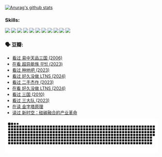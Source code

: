 
[![Anurag's github stats](https://github-readme-stats.vercel.app/api?username=w940853815)](https://github.com/anuraghazra/github-readme-stats)

### Skills:

<code><img height="32" src="https://cdn.jsdelivr.net/npm/simple-icons@v5/icons/python.svg"></code>
<code><img height="32" src="https://cdn.jsdelivr.net/npm/simple-icons@v5/icons/javascript.svg"></code>
<code><img height="32" src="https://cdn.jsdelivr.net/npm/simple-icons@v5/icons/django.svg"></code>
<code><img height="32" src="https://cdn.jsdelivr.net/npm/simple-icons@v5/icons/flask.svg"></code>
<code><img height="32" src="https://cdn.jsdelivr.net/npm/simple-icons@v5/icons/vuetify.svg"></code>
<code><img height="32" src="https://cdn.jsdelivr.net/npm/simple-icons@v5/icons/git.svg"></code>
<code><img height="32" src="https://cdn.jsdelivr.net/npm/simple-icons@v5/icons/docker.svg"></code>
<code><img height="32" src="https://cdn.jsdelivr.net/npm/simple-icons@v5/icons/postgresql.svg"></code>
<code><img height="32" src="https://cdn.jsdelivr.net/npm/simple-icons@v5/icons/elasticsearch.svg"></code>
<code><img height="32" src="https://cdn.jsdelivr.net/npm/simple-icons@v5/icons/macos.svg"></code>
<code><img height="32" src="https://cdn.jsdelivr.net/npm/simple-icons@v5/icons/linux.svg"></code>

### 🗣 豆瓣:

<!-- DOUBAN-ACTIVITIES:START -->
- [看过 易中天品三国‎ (2006)](https://www.douban.com/people/136069238/status/4529910812/?_i=08827624)
- [在看 超异能族 무빙‎ (2023)](https://www.douban.com/people/136069238/status/4527291077/?_i=08827624)
- [看过 种地吧‎ (2023)](https://www.douban.com/people/136069238/status/4527289637/?_i=08827624)
- [看过 好久没做 LTNS‎ (2024)](https://www.douban.com/people/136069238/status/4527289515/?_i=08827624)
- [看过 二手杰作‎ (2023)](https://www.douban.com/people/136069238/status/4522502716/?_i=08827624)
- [在看 好久没做 LTNS‎ (2024)](https://www.douban.com/people/136069238/status/4521969883/?_i=08827624)
- [看过 三国‎ (2010)](https://www.douban.com/people/136069238/status/4521634661/?_i=08827624)
- [看过 三大队‎ (2023)](https://www.douban.com/people/136069238/status/4510323325/?_i=08827624)
- [在读 金字塔原理](https://www.douban.com/people/136069238/status/4507497587/?_i=08827624)
- [读过 新时空：硅碳融合的产业革命](https://www.douban.com/people/136069238/status/4506659177/?_i=08827624)
<!-- DOUBAN-ACTIVITIES:END -->


![Snake animation](https://raw.githubusercontent.com/w940853815/w940853815/output/github-contribution-grid-snake.svg)

<!--
**w940853815/w940853815** is a ✨ _special_ ✨ repository because its `README.md` (this file) appears on your GitHub profile.

Here are some ideas to get you started:

- 🔭 I’m currently working on ...
- 🌱 I’m currently learning ...
- 👯 I’m looking to collaborate on ...
- 🤔 I’m looking for help with ...
- 💬 Ask me about ...
- 📫 How to reach me: ...
- 😄 Pronouns: ...
- ⚡ Fun fact: ...
-->
